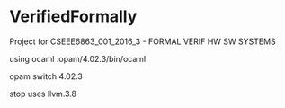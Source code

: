 # VerifiedFormally
Project for CSEEE6863_001_2016_3 - FORMAL VERIF HW SW SYSTEMS

using ocaml .opam/4.02.3/bin/ocaml


opam switch 4.02.3

stop uses llvm.3.8

